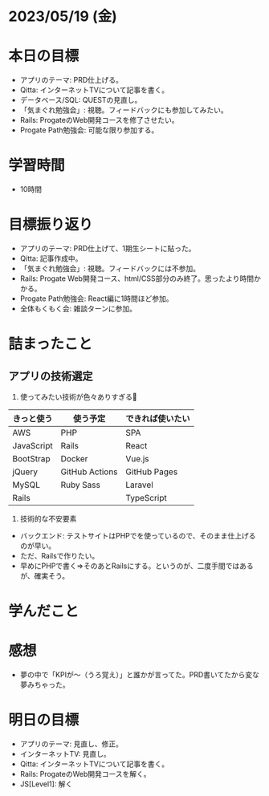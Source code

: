 # 2023/05/19 (金)

# 本日の目標

- アプリのテーマ: PRD仕上げる。
- Qitta: インターネットTVについて記事を書く。
- データベース/SQL: QUESTの見直し。
- 「気まぐれ勉強会」: 視聴。フィードバックにも参加してみたい。
- Rails: ProgateのWeb開発コースを修了させたい。
- Progate Path勉強会: 可能な限り参加する。

# 学習時間

- 10時間

# 目標振り返り

- アプリのテーマ: PRD仕上げて、1期生シートに貼った。
- Qitta: 記事作成中。
- 「気まぐれ勉強会」: 視聴。フィードバックには不参加。
- Rails: Progate Web開発コース、html/CSS部分のみ終了。思ったより時間かかる。
- Progate Path勉強会: React編に1時間ほど参加。
- 全体もくもく会: 雑談ターンに参加。

# 詰まったこと

## アプリの技術選定
1. 使ってみたい技術が色々ありすぎる🤔

| きっと使う | 使う予定       | できれば使いたい |
| ---------- | -------------- | ---------------- |
| AWS        | PHP            | SPA              |
| JavaScript | Rails          | React            |
| BootStrap  | Docker         | Vue.js           |
| jQuery     | GitHub Actions | GitHub Pages     |
| MySQL      | Ruby Sass      | Laravel          |
| Rails      |                | TypeScript       |

1. 技術的な不安要素

- バックエンド: テストサイトはPHPでを使っているので、そのまま仕上げるのが早い。
- ただ、Railsで作りたい。
- 早めにPHPで書く=>そのあとRailsにする。というのが、二度手間ではあるが、確実そう。

# 学んだこと


# 感想

- 夢の中で「KPIが〜（うろ覚え）」と誰かが言ってた。PRD書いてたから変な夢みちゃった。

# 明日の目標

- アプリのテーマ: 見直し、修正。
- インターネットTV: 見直し。
- Qitta: インターネットTVについて記事を書く。
- Rails: ProgateのWeb開発コースを解く。
- JS[Level1]: 解く
